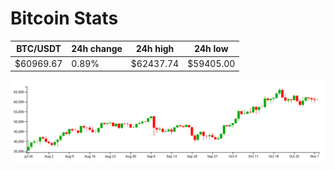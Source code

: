 # Bitcoin Stats

BTC/USDT|24h change|24h high|24h low|
|---|---|---|---|
|$60969.67|0.89%|$62437.74|$59405.00|

<img src="./chart.svg">
